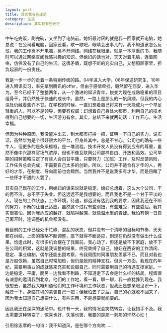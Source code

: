 ```yaml
---
layout: post
title: 其实我有些迷茫
category: 生活
description: 其实我有些迷茫
---
```


中午吃完饭，刷完碗，又坐到了电脑前。媳妇最讨厌的就是我一回家就开电脑，她总说：在公司看电脑，回家还看，歇一歇吧，眼睛会出事儿的。我不知道该怎么反驳，我的工作离不开电脑，离不开网络。网络在我眼里，就是一本厚重的书，我随时可以通过网络查阅我感兴趣的知识。但媳妇的话也对，天天对着电脑，连着网络，仿佛没有了自己的生活。这很矛盾，既想不断的充实自己，又想照顾家里，担负起家的一份责任。

我是一步一步的走着一条特别传统的路。04年进入大学，08年保送研究生，10年进入腾讯实习，率先拿到腾讯的offer，但由于感情牵挂，毅然留在西安，进入华为，至今已经干了整整两年，从一个激进的知识青年，蜕变为现在成熟稳重的项目组骨干，并仍然处于快速的成长中。虽然，一路上是那么的一帆风顺，但我的内心深处仍藏着些许不甘。在学校的时候，一直幻想着自己将来有一天能成为一个举足轻重的人，可以不是领导，但要有权威；幻想着自己身处大都市，利用自己的技术得到自己想要的一切，生活游刃有余。其实，总结下来就两句话：工作开心，生活幸福。

但因为种种原因，我没能冲出去，到大都市打拼一把，证明一下自己的实力。说实话，虽然华为是个很好很大的平台，但身处其中，总是不甘心。公司也的确有一些牛人，但更多的是条条框框，是一堆流程。技术开发人员没有得到应有的尊重，虽然不像中兴那样官场气浓厚，但也不像互联网公司那样自由、开放和高效。公司早期的招聘策略注定了有些人会自甘平庸，只要努力（加班）工作，及时反馈风险，工作任务总会完成，不需要自己太多的创新。所以，公司并不适合有才华的人，再好的才华，在制度、导向面前也会黯然。当然我并不是说我多有才华，而是目睹了一些怀才不遇的人罢了。

其实自己现在的工作，用媳妇的话来说就是稳定。媳妇总想着，这么大个公司，干的再不济，总不至于失业。但这远远不是我想要的，而且我也不是一个甘于平淡的人。现在的工作状态，工作环境，待遇，都远没有达到我的要求，因此我还在不断的努力，不断的让自己适应，虽然这个过程有些别扭，有些难受，有些委屈。我其实很害怕，因为我适应的越好，就陷得越深，就像温水里的青蛙。我怕有朝一日自己离开时，连调整的机会都没有。

我目前的工作已经处于忙碌、混乱的状态，但并没有一个清晰的目标和节奏，天天都在纠结，上面的策略不断调整，底下就得不断适应，到现在仍然没有做出什么成果。恰逢此时，有很多机会摆在了我面前。我心动了，但还是放不下家庭，放不下在公司的积累，这就是我调整的结果，终究束缚了自己。媳妇在西安的工作清闲、稳定、事业编制，偶尔还能出国考察，令我周围的同事朋友羡慕不已，而且对我也是万般依赖，虽然自己时常加班，但仍是她的精神支柱。但另一方面，我现在的年纪，需要用事业的成就感来充实和说服自己，同时需要用自己的待遇支撑家庭。一边是稳定、平庸，而另一边我看不到路，不知道走下去会是什么样的结局。程辉很有诚意的邀请我到北京，他们的工作地，看一看，聊一聊，我一直犹豫到现在。我很想去，虽然我大概知道他们的工作环境和工作状态，但我还是想亲眼见识一下，触摸一下，身临其境的蒙骗自己一把；但我怕去了之后，自己的心就收不回来了，因为我太知道自己想要什么，有些东西，不是想要就能要的。

因此我还在深深的迷茫中。也许有一天，我的情况会突然转变，让我措手不及。我太需要这种转变了，惊喜也好，失落也罢，我要的是那一刹那的怦然心动！

引用徐志摩的一句诗：我不知道风，是在哪个方向吹……